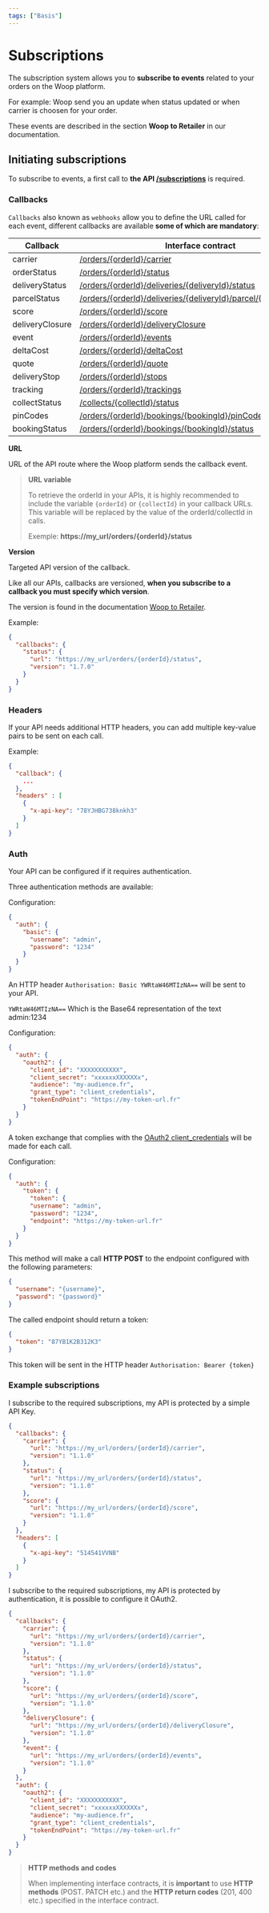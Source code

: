```yaml
---
tags: ["Basis"]
---
```


# Subscriptions

The subscription system allows you to **subscribe to events** related to your orders on the Woop platform.

For example: Woop send you an update when status updated or when carrier is choosen for your order.

These events are described in the section **Woop to Retailer** in our documentation.

## Initiating subscriptions

To subscribe to events, a first call to **the API [/subscriptions](https://woop.stoplight.io/docs/retailer/retailer_to_woop.json/paths/~1subscriptions/post)** is required.

### Callbacks

`Callbacks` also known as `webhooks` allow you to define the URL called for each event, different callbacks are available **some of which are mandatory**:

| Callback        | Interface contract                                                                                                                                     |
| --------------- | ------------------------------------------------------------------------------------------------------------------------------------------------------ |
| carrier         | [/orders/{orderId}/carrier](https://woop.stoplight.io/docs/retailer/woop_to_retailer.json/paths/~1orders~1%7BorderId%7D~1carrier/put)                  |
| orderStatus     | [/orders/{orderId}/status](https://woop.stoplight.io/docs/retailer/woop_to_retailer.json/paths/~1orders~1%7BorderId%7D~1status/put)                    |
| deliveryStatus  | [/orders/{orderId}/deliveries/{deliveryId}/status](https://woop.stoplight.io/docs/retailer/woop_to_retailer.json/paths/~1orders~1{orderId}~1deliveries~1{deliveryId}~1status/put) 
| parcelStatus    |[/orders/{orderId}/deliveries/{deliveryId}/parcel/{parcelId}/status](https://woop.stoplight.io/docs/retailer/woop_to_retailer.json/paths/~1orders~1{orderId}~1deliveries~1{deliveryId}~1parcels~1{parcelId}~1status/put) |
| score           | [/orders/{orderId}/score](https://woop.stoplight.io/docs/retailer/woop_to_retailer.json/paths/~1orders~1%7BorderId%7D~1score/put)                      |
| deliveryClosure | [/orders/{orderId}/deliveryClosure](https://woop.stoplight.io/docs/retailer/woop_to_retailer.json/paths/~1orders~1%7BorderId%7D~1deliveryClosure/post) |
| event           | [/orders/{orderId}/events](https://woop.stoplight.io/docs/retailer/woop_to_retailer.json/paths/~1orders~1%7BorderId%7D~1events/post)                   |
| deltaCost       | [/orders/{orderId}/deltaCost](https://woop.stoplight.io/docs/retailer/woop_to_retailer.json/paths/~1orders~1%7BorderId%7D~1deltaCosts/post)            |
| quote           | [/orders/{orderId}/quote](https://woop.stoplight.io/docs/retailer/woop_to_retailer.json/paths/~1orders~1%7BorderId%7D~1quotes/post)                    |
| deliveryStop  | [/orders/{orderId}/stops](https://woop.stoplight.io/docs/retailer/woop_to_retailer.json/paths/~1orders~1%7BorderId%7D~1stops/put)            |
| tracking  | [/orders/{orderId}/trackings](https://woop.stoplight.io/docs/retailer/woop_to_retailer.json/paths/~1orders~1%7BorderId%7D~1trackings/put)            |
| collectStatus   | [/collects/{collectId}/status](https://woop.stoplight.io/docs/retailer/woop_to_retailer.json/paths/~1collects~1%7BcollectId%7D~1status/put)            |
| pinCodes   | [/orders/{orderId}/bookings/{bookingId}/pinCodes]()            |
| bookingStatus   | [/orders/{orderId}/bookings/{bookingId}/status]()            |

**URL**

URL of the API route where the Woop platform sends the callback event.

<!-- theme: info -->

> **URL variable**
>
> To retrieve the orderId in your APIs, it is highly recommended to include the variable `{orderId}` or `{collectId}` in your callback URLs.
> This variable will be replaced by the value of the orderId/collectId in calls.
>
> Exemple: **https://my_url/orders/{orderId}/status**

**Version**

Targeted API version of the callback.

Like all our APIs, callbacks are versioned, **when you subscribe to a callback you must specify which version**.

The version is found in the documentation [Woop to Retailer](https://woop.stoplight.io/docs/retailer/woop_to_retailer.json).

Example:

```json
{
  "callbacks": {
    "status": {
      "url": "https://my_url/orders/{orderId}/status",
      "version": "1.7.0"
    }
  }
}
```

### Headers

If your API needs additional HTTP headers, you can add multiple key-value pairs to be sent on each call.

Example:

```json
{
  "callback": {
    ...
  },
  "headers" : [
    {
      "x-api-key": "78YJHBG738knkh3"
    }
  ]
}
```

### Auth

Your API can be configured if it requires authentication.

Three authentication methods are available:

<!--
type: tab
title: Basic method
-->

Configuration:

```json
{
  "auth": {
    "basic": {
      "username": "admin",
      "password": "1234"
    }
  }
}
```

An HTTP header `Authorisation: Basic YWRtaW46MTIzNA==` will be sent to your API.

`YWRtaW46MTIzNA==` Which is the Base64 representation of the text admin:1234

<!--
type: tab
title: OAuth2 method
-->

Configuration:

```json
{
  "auth": {
    "oauth2": {
      "client_id": "XXXXXXXXXXX",
      "client_secret": "xxxxxxXXXXXXx",
      "audience": "my-audience.fr",
      "grant_type": "client_credentials",
      "tokenEndPoint": "https://my-token-url.fr"
    }
  }
}
```

A token exchange that complies with the [OAuth2 client_credentials](https://tools.ietf.org/html/rfc6749#section-4.4) will be made for each call.

<!--
type: tab
title: Token method
-->

Configuration:

```json
{
  "auth": {
    "token": {
      "token": {
      "username": "admin",
      "password": "1234",
      "endpoint": "https://my-token-url.fr"
    }
  }
}
```

This method will make a call **HTTP POST** to the endpoint configured with the following parameters:

```json
{
  "username": "{username}",
  "password": "{password}"
}
```

The called endpoint should return a token:

```json
{
  "token": "87YB1K2B312K3"
}
```

This token will be sent in the HTTP header `Authorisation: Bearer {token}`

<!-- type: tab-end -->

### Example subscriptions

<!--
type: tab
title: Example 1
-->

I subscribe to the required subscriptions, my API is protected by a simple API Key.

```json
{
  "callbacks": {
    "carrier": {
      "url": "https://my_url/orders/{orderId}/carrier",
      "version": "1.1.0"
    },
    "status": {
      "url": "https://my_url/orders/{orderId}/status",
      "version": "1.1.0"
    },
    "score": {
      "url": "https://my_url/orders/{orderId}/score",
      "version": "1.1.0"
    }
  },
  "headers": [
    {
      "x-api-key": "514541VVNB"
    }
  ]
}
```

<!--
type: tab
title: Example 2
-->

I subscribe to the required subscriptions, my API is protected by authentication, it is possible to configure it OAuth2.

```json
{
  "callbacks": {
    "carrier": {
      "url": "https://my_url/orders/{orderId}/carrier",
      "version": "1.1.0"
    },
    "status": {
      "url": "https://my_url/orders/{orderId}/status",
      "version": "1.1.0"
    },
    "score": {
      "url": "https://my_url/orders/{orderId}/score",
      "version": "1.1.0"
    },
    "deliveryClosure": {
      "url": "https://my_url/orders/{orderId}/deliveryClosure",
      "version": "1.1.0"
    },
    "event": {
      "url": "https://my_url/orders/{orderId}/events",
      "version": "1.1.0"
    }
  },
  "auth": {
    "oauth2": {
      "client_id": "XXXXXXXXXXX",
      "client_secret": "xxxxxxXXXXXXx",
      "audience": "my-audience.fr",
      "grant_type": "client_credentials",
      "tokenEndPoint": "https://my-token-url.fr"
    }
  }
}
```

<!-- type: tab-end -->

<!-- theme: warning -->

> **HTTP methods and codes**
>
> When implementing interface contracts, it is **important** to use **HTTP methods** (POST. PATCH etc.) and the **HTTP return codes** (201, 400 etc.) specified in the interface contract.
